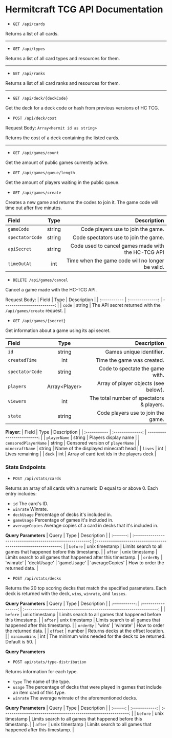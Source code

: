 # Hermitcraft TCG API Documentation

- `GET /api/cards`

Returns a list of all cards.

---

- `GET /api/types`

Returns a list of all card types and resources for them.

---

- `GET /api/ranks`


Returns a list of all card ranks and resources for them.

---

- `GET /api/deck/{deckCode}`

Get the deck for a deck code or hash from previous versions of HC TCG.

- `POST /api/deck/cost`

Request Body: `Array<hermit id as string>`

Returns the cost of a deck containing the listed cards.

---

- `GET /api/games/count`

Get the amount of public games currently active.

- `GET /api/games/queue/length`

Get the amount of players waiting in the public queue.

- `GET /api/games/create`

Creates a new game and returns the codes to join it. The game code will time out after five minutes.

| Field           |  Type  |                                        Description |
| :-------------- | :----: | -------------------------------------------------: |
| `gameCode`      | string |                 Code players use to join the game. |
| `spectatorCode` | string |              Code spectators use to join the game. |
| `apiSecret`     | string | Code used to cancel games made with the HC-TCG API |
| `timeOutAt`     |  int   |   Time when the game code will no longer be valid. |

- `DELETE /api/games/cancel`

Cancel a game made with the HC-TCG API.

Request Body:
| Field | Type | Description |
| :----------- | :--------------: | -------------------------: |
| `code` | string | The API secret returned with the `/api/games/create` request. |

- `GET /api/games/{secret}`

Get information about a game using its api secret.

| Field | Type | Description |
| :----------- | :--------------: | -------------------------: |
| `id` | string | Games unique identifier. |
| `createdTime` | int | Time the game was created. |
| `spectatorCode` | string | Code to spectate the game with. |
| `players` | Array&lt;Player&gt; | Array of player objects (see below). |
| `viewers` | int | The total number of spectators & players. |
| `state` | string | Code players use to join the game. |

**Player:**
| Field | Type | Description |
| :----------- | :--------------: | -------------------------: |
| `playerName` | string | Players display name |
| `censoredPlayerName` | string | Censored version of `playerName` |
| `minecraftName` | string | Name of the displayed minecraft head |
| `lives` | int | Lives remaining |
| `deck` | int | Array of card text ids in the players deck |

### Stats Endpoints

- `POST /api/stats/cards`

Returns an array of all cards with a numeric ID equal to or above 0. Each entry includes:

- `id` The card's ID.
- `winrate` Winrate.
- `deckUsage` Percentage of decks it's included in.
- `gameUsage` Percentage of games it's included in.
- `averageCopies` Average copies of a card in decks that it's included in.

**Query Parameters**
| Query | Type | Description |
| :-------: | :--------------------------------------------------------: | :-------------------------------------------------------------: |
| `before` | unix timestamp | Limits search to all games that happened before this timestamp. |
| `after` | unix timestamp | Limits search to all games that happened after this timestamp. |
| `orderBy` | 'winrate' \| 'deckUsage' \| 'gameUsage' \| 'averageCopies' | How to order the returned data. |

- `POST /api/stats/decks`

Returns the 20 top scoring decks that match the specified parameters. Each deck is returned with the deck, `wins`, `winrate`, and `losses`.

**Query Parameters**
| Query | Type | Description |
| :-----------: | :-----------------: | :-----------------------------------------------------------------: |
| `before` | unix timestamp | Limits search to all games that happened before this timestamp. |
| `after` | unix timestamp | Limits search to all games that happened after this timestamp. |
| `orderBy` | 'wins' \| 'winrate' | How to order the returned data. |
| `offset` | number | Returns decks at the offset location. |
| `minimumWins` | int | The minimum wins needed for the deck to be returned. Default is 50. |

**Query Parameters**

- `POST api/stats/type-distribution`

Returns information for each type.

- `type` The name of the type.
- `usage` The percentage of decks that were played in games that include an item card of this type.
- `winrate` The average winrate of the aforementioned decks.

**Query Parameters**
| Query | Type | Description |
| :------: | :------------: | :-------------------------------------------------------------: |
| `before` | unix timestamp | Limits search to all games that happened before this timestamp. |
| `after` | unix timestamp | Limits search to all games that happened after this timestamp. |
